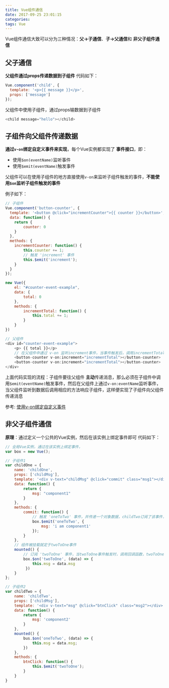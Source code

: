 ```yaml
---
title: Vue组件通信
date: 2017-09-25 23:01:15
categories:
tags: Vue
---
```

Vue组件通信大致可以分为三种情况：**父→子通信**、**子→父通信**和 **非父子组件通信**

## 父子通信
**父组件通过props传递数据到子组件**
代码如下：
```js 
Vue.component('child', {
  template: '<p>{{ message }}</p>',
  props: ['message']
});

```
父组件中使用子组件，通过props输数据到子组件
```js
<child message="hello"></child>
```

## 子组件向父组件传递数据
**通过`v-on`绑定自定义事件来实现**，每个Vue实例都实现了 **事件接口**，即：
- 使用`$on(eventName)`监听事件
- 使用`$emit(eventName)`触发事件

父组件可以在使用子组件的地方直接使用`v-on`来监听子组件触发的事件，**不能使用`$on`监听子组件触发的事件**

例子如下：

```js
// 子组件
Vue.component('button-counter', {
  template: '<button @click="incrementCounter">{{ counter }}</button>',
  data: function() {
    return {
        counter: 0
    }
  },
  methods: {
    incrementCounter: function() {
        this.counter += 1;
        // 触发 'increment' 事件
        this.$emit('increment');
    }
  }
});

new Vue({
    el: "#counter-event-example",
    data: {
        total: 0
    },
    methods: {
        incrementTotal: function() {
            this.total += 1;
        }
    }
})

// 父组件
<div id="counter-event-example">
    <p> {{ total }}</p>
    // 在父组件中通过 v-on 监听increment事件，当事件触发后，调用incrementTotal方法
    <button-counter v-on:increment="incrementTotal"></button-counter>
    <button-counter v-on:increment="incrementTotal"></button-counter>
</div>
```
上面代码实现的流程：子组件要往父组件 **主动**传递消息，那么必须在子组件中调用`$emit(eventName)`触发事件，然后在父组件上通过`v-on:eventName`监听事件，当父组件监听到数据后调用相应的方法响应子组件，这样便实现了子组件向父组件传递消息

参考: [使用v-on绑定自定义事件](https://cn.vuejs.org/v2/guide/components.html#使用-v-on-绑定自定义事件)

## 非父子组件通信
**原理**：通过定义一个公共的Vue实例，然后在该实例上绑定事件即可
代码如下：
```js
// 全局Vue实例，通过在该实例上绑定事件，
var box = new Vue();

// 子组件1
var childOne = {
    name: 'childOne',
    props: ['childMsg'],
    template: '<div v-text="childMsg" @click="commit" class="msg1"></div>',
    data: function() {
        return {
            msg: "component1"
        }
    },
    methods: {
        commit: function() {
            // 触发 'oneToTwo' 事件，并传递一个对象数据，childTwo订阅了该事件，因此会接收到
            box.$emit('oneToTwo', {
                msg: 'i am component1'
            });
        }
    },
    // 组件被挂载就定于twoToOne事件
    mounted() {
        // 订阅 'twoToOne' 事件，当twoToOne事件触发时，调用回调函数，twoToOne的触发事件会传递一个参数过来，将其存放在data中
        box.$on('twoToOne', (data) => {
            this.msg = data.msg
         })
    }
};

// 子组件2
var childTwo = {
    name: 'childTwo',
    props: ['childMsg'],
    template: '<div v-text="msg" @click="btnClick" class="msg2"></div>',
    data: function() {
        return {
            msg: 'component2'
        }
    },
    mounted() {
        bus.$on('oneToTwo', (data) => {
            this.msg = data.msg;
        })
    },
    methods: {
        btnClick: function() {
            this.$emit('twoToOne');
        }
    }
} 
```